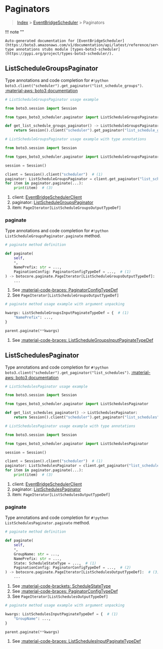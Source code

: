 # Paginators

> [Index](../README.md) > [EventBridgeScheduler](./README.md) > Paginators

!!! note ""

    Auto-generated documentation for [EventBridgeScheduler](https://boto3.amazonaws.com/v1/documentation/api/latest/reference/services/scheduler.html#eventbridgescheduler)
    type annotations stubs module [types-boto3-scheduler](https://pypi.org/project/types-boto3-scheduler/).

## ListScheduleGroupsPaginator

Type annotations and code completion for `#!python boto3.client("scheduler").get_paginator("list_schedule_groups")`.
[:material-aws: boto3 documentation](https://boto3.amazonaws.com/v1/documentation/api/latest/reference/services/scheduler/paginator/ListScheduleGroups.html#EventBridgeScheduler.Paginator.ListScheduleGroups)

```python
# ListScheduleGroupsPaginator usage example

from boto3.session import Session

from types_boto3_scheduler.paginator import ListScheduleGroupsPaginator

def get_list_schedule_groups_paginator() -> ListScheduleGroupsPaginator:
    return Session().client("scheduler").get_paginator("list_schedule_groups")
```

```python
# ListScheduleGroupsPaginator usage example with type annotations

from boto3.session import Session

from types_boto3_scheduler.paginator import ListScheduleGroupsPaginator

session = Session()

client = Session().client("scheduler")  # (1)
paginator: ListScheduleGroupsPaginator = client.get_paginator("list_schedule_groups")  # (2)
for item in paginator.paginate(...):
    print(item)  # (3)
```

1. client: [EventBridgeSchedulerClient](./client.md)
2. paginator: [ListScheduleGroupsPaginator](./paginators.md#listschedulegroupspaginator)
3. item: `PageIterator[ListScheduleGroupsOutputTypeDef]`


### paginate

Type annotations and code completion for `#!python ListScheduleGroupsPaginator.paginate` method.

```python
# paginate method definition

def paginate(
    self,
    *,
    NamePrefix: str = ...,
    PaginationConfig: PaginatorConfigTypeDef = ...,  # (1)
) -> botocore.paginate.PageIterator[ListScheduleGroupsOutputTypeDef]:  # (2)
    ...
```

1. See [:material-code-braces: PaginatorConfigTypeDef](./type_defs.md#paginatorconfigtypedef)
2. See `PageIterator[ListScheduleGroupsOutputTypeDef]`


```python
# paginate method usage example with argument unpacking

kwargs: ListScheduleGroupsInputPaginateTypeDef = {  # (1)
    "NamePrefix": ...,
}

parent.paginate(**kwargs)
```

1. See [:material-code-braces: ListScheduleGroupsInputPaginateTypeDef](./type_defs.md#listschedulegroupsinputpaginatetypedef)
## ListSchedulesPaginator

Type annotations and code completion for `#!python boto3.client("scheduler").get_paginator("list_schedules")`.
[:material-aws: boto3 documentation](https://boto3.amazonaws.com/v1/documentation/api/latest/reference/services/scheduler/paginator/ListSchedules.html#EventBridgeScheduler.Paginator.ListSchedules)

```python
# ListSchedulesPaginator usage example

from boto3.session import Session

from types_boto3_scheduler.paginator import ListSchedulesPaginator

def get_list_schedules_paginator() -> ListSchedulesPaginator:
    return Session().client("scheduler").get_paginator("list_schedules")
```

```python
# ListSchedulesPaginator usage example with type annotations

from boto3.session import Session

from types_boto3_scheduler.paginator import ListSchedulesPaginator

session = Session()

client = Session().client("scheduler")  # (1)
paginator: ListSchedulesPaginator = client.get_paginator("list_schedules")  # (2)
for item in paginator.paginate(...):
    print(item)  # (3)
```

1. client: [EventBridgeSchedulerClient](./client.md)
2. paginator: [ListSchedulesPaginator](./paginators.md#listschedulespaginator)
3. item: `PageIterator[ListSchedulesOutputTypeDef]`


### paginate

Type annotations and code completion for `#!python ListSchedulesPaginator.paginate` method.

```python
# paginate method definition

def paginate(
    self,
    *,
    GroupName: str = ...,
    NamePrefix: str = ...,
    State: ScheduleStateType = ...,  # (1)
    PaginationConfig: PaginatorConfigTypeDef = ...,  # (2)
) -> botocore.paginate.PageIterator[ListSchedulesOutputTypeDef]:  # (3)
    ...
```

1. See [:material-code-brackets: ScheduleStateType](./literals.md#schedulestatetype)
2. See [:material-code-braces: PaginatorConfigTypeDef](./type_defs.md#paginatorconfigtypedef)
3. See `PageIterator[ListSchedulesOutputTypeDef]`


```python
# paginate method usage example with argument unpacking

kwargs: ListSchedulesInputPaginateTypeDef = {  # (1)
    "GroupName": ...,
}

parent.paginate(**kwargs)
```

1. See [:material-code-braces: ListSchedulesInputPaginateTypeDef](./type_defs.md#listschedulesinputpaginatetypedef)
